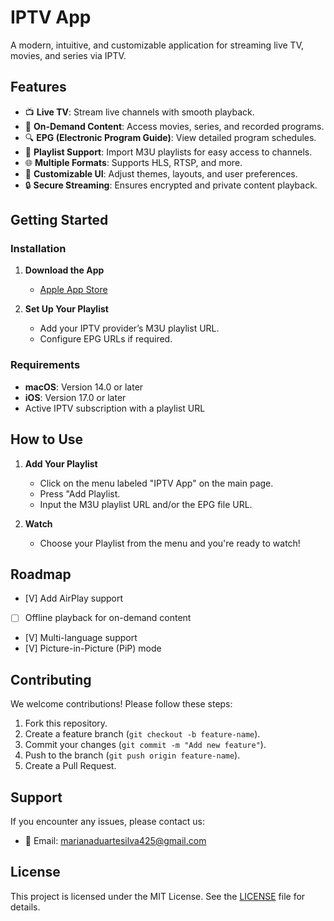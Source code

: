 # **IPTV App**  
A modern, intuitive, and customizable application for streaming live TV, movies, and series via IPTV.  

## **Features**  
- 📺 **Live TV**: Stream live channels with smooth playback.  
- 🎥 **On-Demand Content**: Access movies, series, and recorded programs.  
- 🔍 **EPG (Electronic Program Guide)**: View detailed program schedules.  
- 💾 **Playlist Support**: Import M3U playlists for easy access to channels.  
- 🌐 **Multiple Formats**: Supports HLS, RTSP, and more.  
- 🎨 **Customizable UI**: Adjust themes, layouts, and user preferences.  
- 🔒 **Secure Streaming**: Ensures encrypted and private content playback.  

## **Getting Started**  

### **Installation**  
1. **Download the App**  
   - [Apple App Store](https://apps.apple.com/lu/app/iptv-app/id6480924954)

2. **Set Up Your Playlist**  
   - Add your IPTV provider’s M3U playlist URL.  
   - Configure EPG URLs if required.  

### **Requirements**  
- **macOS**: Version 14.0 or later
- **iOS**: Version 17.0 or later
- Active IPTV subscription with a playlist URL

## **How to Use**
1. **Add Your Playlist**
   - Click on the menu labeled "IPTV App" on the main page.
   - Press "Add Playlist.
   - Input the M3U playlist URL and/or the EPG file URL.
  
2. **Watch**
   - Choose your Playlist from the menu and you're ready to watch!

## **Roadmap**  
- [V] Add AirPlay support
- [ ] Offline playback for on-demand content
- [V] Multi-language support
- [V] Picture-in-Picture (PiP) mode

## **Contributing**  
We welcome contributions! Please follow these steps:
1. Fork this repository.
2. Create a feature branch (`git checkout -b feature-name`).
3. Commit your changes (`git commit -m "Add new feature"`).
4. Push to the branch (`git push origin feature-name`).
5. Create a Pull Request.

## **Support**
If you encounter any issues, please contact us:
- 📧 Email: [marianaduartesilva425@gmail.com](mailto:marianaduartesilva425@gmail.com)

## **License**  
This project is licensed under the MIT License. See the [LICENSE](LICENSE) file for details.
